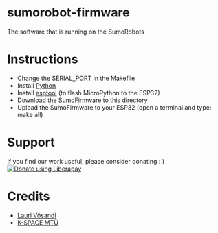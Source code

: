 # sumorobot-firmware

The software that is running on the SumoRobots

# Instructions
* Change the SERIAL_PORT in the Makefile
* Install [Python](https://www.python.org/downloads/)
* Install [esptool](https://github.com/espressif/esptool) (to flash MicroPython to the ESP32)
* Download the [SumoFirmware](https://github.com/robokoding/sumorobot-firmware/releases) to this directory
* Upload the SumoFirmware to your ESP32 (open a terminal and type: make all)

# Support
If you find our work useful, please consider donating : )  
[![Donate using Liberapay](https://liberapay.com/assets/widgets/donate.svg)](https://liberapay.com/robokoding/donate)  


# Credits
* [Lauri Võsandi](https://lauri.xn--vsandi-pxa.com/)
* [K-SPACE MTÜ](https://k-space.ee/)
